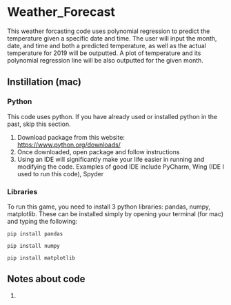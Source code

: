 # Weather_Forecast
This weather forcasting code uses polynomial regression to predict the temperature given a specific date and time. The user will input the month, date, and time and both a predicted temperature, as well as the actual temperature for 2019 will be outputted. A plot of temperature and its polynomial regression line will be also outputted for the given month. </br>

## Instillation (mac)
### Python
This code uses python. If you have already used or installed python in the past, skip this section. </br>
1. Download package from this website: https://www.python.org/downloads/
2. Once downloaded, open package and follow instructions 
3. Using an IDE will significantly make your life easier in running and modifying the code. Examples of good IDE include PyCharm, Wing (IDE I used to run this code), Spyder

### Libraries
To run this game, you need to install 3 python libraries: pandas, numpy, matplotlib. These can be installed simply by opening your terminal (for mac) and typing the following:
```
pip install pandas
```
```
pip install numpy
```
```
pip install matplotlib
```

## Notes about code
1. 
